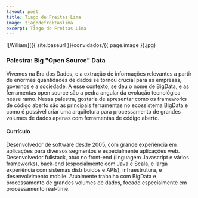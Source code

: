 ```yaml
---
layout: post
title: Tiago de Freitas Lima
image: tiagodefreitaslima
excerpt: Tiago de Freitas Lima
---
```

![William]({{ site.baseurl }}/convidados/{{ page.image }}.jpg)

### Palestra: Big "Open Source" Data

Vivemos na Era dos Dados, e a extração de informações relevantes a partir de enormes quantidades de dados se tornou crucial para as empresas, governos e a sociedade. A esse contexto, se deu o nome de BigData, e as ferramentas open source são a pedra angular da evolução tecnológica nesse ramo. Nessa palestra, gostaria de apresentar como os frameworks de código aberto são as principais ferramentas no ecossistema BigData e como é possível criar uma arquitetura para processamento de grandes volumes de dados apenas com ferramentas de código aberto.

#### Currículo

Desenvolvedor de software desde 2005, com grande experiência em aplicações para diversos segmentos e especialmente aplicações web. Desenvolvedor fullstack, atuo no front-end (linguagem Javascript e vários frameworks), back-end (especialmente com Java e Scala, e larga experiência com sistemas distribuídos e APIs), infraestrutura, e desenvolvimento mobile. Atualmente trabalho com BigData e processamento de grandes volumes de dados, focado especialmente em processamento real-time.

